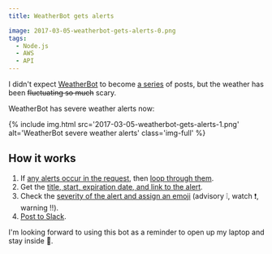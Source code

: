 ```yaml
---
title: WeatherBot gets alerts

image: 2017-03-05-weatherbot-gets-alerts-0.png
tags:
  - Node.js
  - AWS
  - API
---
```


I didn't expect [WeatherBot](/code/weatherbot/) to become [a series](/code/weatherbot-goes-outside/) of posts, but the weather has been ~~fluctuating so much~~ scary.

WeatherBot has severe weather alerts now:

{% include img.html src='2017-03-05-weatherbot-gets-alerts-1.png' alt='WeatherBot severe weather alerts' class='img-full' %}

## How it works

1. If [any alerts occur in the request](https://github.com/katydecorah/weatherbot/blob/f38539459a9295f6ce2e13edffa842d2136341c5/index.js#L74), then [loop through them](https://github.com/katydecorah/weatherbot/blob/f38539459a9295f6ce2e13edffa842d2136341c5/index.js#L82-L85).
2. Get the [title, start, expiration date, and link to the alert](https://github.com/katydecorah/weatherbot/blob/f38539459a9295f6ce2e13edffa842d2136341c5/index.js#L83).
3. Check the [severity of the alert and assign an emoji](https://github.com/katydecorah/weatherbot/blob/f38539459a9295f6ce2e13edffa842d2136341c5/index.js#L87-L89) (advisory :grey_exclamation:, watch :exclamation:, warning :bangbang:).
4. [Post to Slack](https://github.com/katydecorah/weatherbot/blob/f38539459a9295f6ce2e13edffa842d2136341c5/index.js#L91-L93).

I'm looking forward to using this bot as a reminder to open up my laptop and stay inside :grimacing:.
